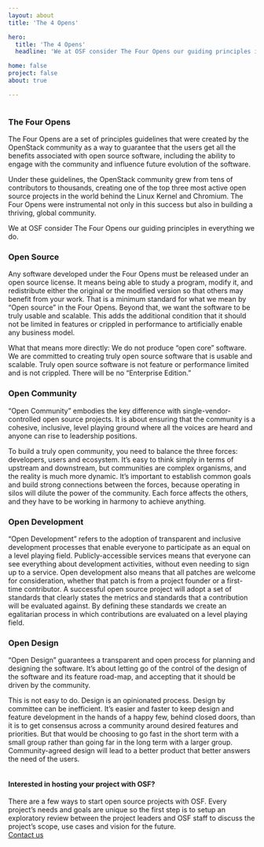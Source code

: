 ```yaml
---
layout: about
title: 'The 4 Opens'

hero:
  title: 'The 4 Opens'
  headline: 'We at OSF consider The Four Opens our guiding principles in everything we do.'

home: false
project: false
about: true

---
```


<section class="section about-s1-main">
  <div class="container about-s1-container">
    <div class="columns">
      <div class="column">
        <h3 class="fix-h3">The Four Opens</h3>
        <p class="fix-h5">The Four Opens are a set of principles guidelines that were created by the OpenStack community as a way to guarantee that the users get all the benefits associated with open source software, including the ability to engage with the community and influence future evolution of the software. 
        <p class="fix-h5">Under these guidelines, the OpenStack community grew from tens of contributors to thousands, creating one of the top three most active open source projects in the world behind the Linux Kernel and Chromium. The Four Opens were instrumental not only in this success but also in building a thriving, global community. 
        <p class="fix-h5">We at OSF consider The Four Opens our guiding principles in everything we do.</p>
        <h3 class="fix-h3">Open Source</h3>
        <p class="fix-h5">Any software developed under the Four Opens must be released under an open source license. It means being able to study a program, modify it, and redistribute either the original or the modified version so that others may benefit from your work. That is a minimum standard for what we mean by “Open source” in the Four Opens. Beyond that, we want the software to be truly usable and scalable. This adds the additional condition that it should not be limited in features or crippled in performance to artificially enable any business model.</p>
        <p class="fix-h5">What that means more directly: We do not produce “open core” software.  We are committed to creating truly open source software that is usable and scalable. Truly open source software is not feature or performance limited and is not crippled. There will be no “Enterprise Edition.”
        <h3 class="fix-h3">Open Community</h3>
        <p class="fix-h5">“Open Community” embodies the key difference with single-vendor-controlled open source projects. It is about ensuring that the community is a cohesive, inclusive, level playing ground where all the voices are heard and anyone can rise to leadership positions.</p>
        <p class="fix-h5">To build a truly open community, you need to balance the three forces:
            developers, users and ecosystem. It’s easy to think simply in terms of upstream and downstream, but communities are complex organisms, and the reality is much more dynamic. It’s important to establish common goals and build strong connections between the forces, because operating in silos will dilute the power of the community. Each force affects the others, and they have to be working in harmony to achieve anything.</p>
        <h3 class="fix-h3">Open Development</h3>
        <p class="fix-h5">“Open Development” refers to the adoption of transparent and inclusive development processes that enable everyone to participate as an equal on a level playing field. Publicly-accessible services means that everyone can see everything about development activities, without even needing to sign up to a service. Open development also means that all patches are welcome for consideration, whether that patch is from a project founder or a first-time contributor. A successful open source project will adopt a set of standards that clearly states the metrics and standards that a contribution will be evaluated against. By defining these standards we create an egalitarian process in which contributions are evaluated on a level playing field.</p>
        <h3 class="fix-h3">Open Design</h3>
        <p class="fix-h5">“Open Design” guarantees a transparent and open process for planning and designing the software. It’s about letting go of the control of the design of the software and its feature road-map, and accepting that it should be driven by the community.</p>
        <p class="fix-h5">This is not easy to do. Design is an opinionated process. Design by committee can be inefficient. It’s easier and faster to keep design and feature development in the hands of a happy few, behind closed doors, than it is to get consensus across a community around desired features and priorities. But that would be choosing to go fast in the short term with a small group rather than going far in the long term with a larger group. Community-agreed design will lead to a better product that better answers the need of the users.</p>
      </div>
    </div>
  </div>
</section>

<section class="projects-s2-main">
  <div class="container">
    <h4 class="itemtitle">Interested in hosting your project with OSF? </h4>
    <div class="fix-h5">There are a few ways to start open source projects with OSF. Every project’s needs and goals are unique so the first step is to setup an exploratory review between the project leaders and OSF staff to discuss the project’s scope, use cases and vision for the future.</div>
    <a href="mailto:info@openstack.org" class="button button-red">
        <span>Contact us</span>
    </a>
  </div>
</section>
